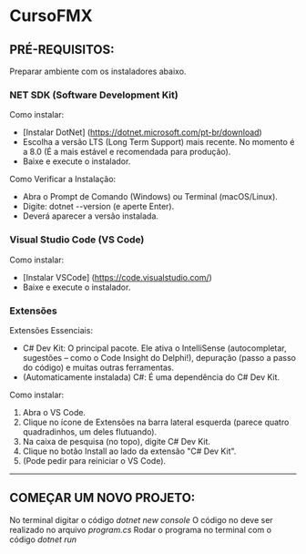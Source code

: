 #  Curso FMX
## PRÉ-REQUISITOS:
Preparar ambiente com os instaladores abaixo.

### NET SDK (Software Development Kit)
Como instalar:
  - [Instalar DotNet] (https://dotnet.microsoft.com/pt-br/download) 
  - Escolha a versão LTS (Long Term Support) mais recente. No momento é a 8.0 (É a mais estável e recomendada para produção).
  - Baixe e execute o instalador.

Como Verificar a Instalação:
  - Abra o Prompt de Comando (Windows) ou Terminal (macOS/Linux).
  - Digite: dotnet --version (e aperte Enter).
  - Deverá aparecer a versão instalada.

### Visual Studio Code (VS Code)
Como instalar:
  - [Instalar VSCode] (https://code.visualstudio.com/) 
  - Baixe e execute o instalador.

### Extensões
Extensões Essenciais:
- C# Dev Kit: O principal pacote. Ele ativa o IntelliSense (autocompletar, sugestões – como o Code Insight do Delphi!), depuração (passo a passo do código) e muitas outras ferramentas.
- (Automaticamente instalada) C#: É uma dependência do C# Dev Kit.

Como instalar:
1. Abra o VS Code.
2. Clique no ícone de Extensões na barra lateral esquerda (parece quatro quadradinhos, um deles flutuando).
3. Na caixa de pesquisa (no topo), digite C# Dev Kit.
4. Clique no botão Install ao lado da extensão "C# Dev Kit".
5. (Pode pedir para reiniciar o VS Code).
________________________________________________________________________________

## COMEÇAR UM NOVO PROJETO: 
No terminal digitar o código *dotnet new console*
O código no deve ser realizado no arquivo *program.cs*
Rodar o programa no terminal com o código *dotnet run* 
 
 
 
